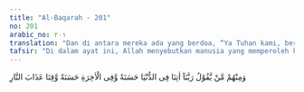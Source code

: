 ```yaml
---
title: "Al-Baqarah - 201"
no: 201
arabic_no: ٢٠١
translation: "Dan di antara mereka ada yang berdoa, “Ya Tuhan kami, berilah kami kebaikan di dunia dan kebaikan di akhirat, dan lindungilah kami dari azab neraka.”"
tafsir: "Di dalam ayat ini, Allah menyebutkan manusia yang memperoleh keuntungan dunia akhirat, yaitu orang-orang yang di dalam doanya selalu minta agar mendapat kebahagiaan di dunia dan kebahagiaan di akhirat, dan terjauh dari siksaan api neraka. Untuk mencapai hidup bahagia di dunia harus melalui beberapa persyaratan, di antaranya harus sabar dalam berusaha, patuh kepada peraturan dan disiplin, pandai bergaul dan dipercaya serta mempunyai maksud baik dalam usahanya. Untuk mencapai hidup bahagia di akhirat haruslah mempunyai iman yang murni dan kuat, serta mengerjakan amal yang saleh dan mempunyai akhlak yang mulia. Maka untuk terlepas dari siksa neraka hendaklah selalu meninggalkan pekerjaan-pekerjaan maksiat, menjauhkan diri dari yang keji serta memelihara diri jangan sampai berbuat hal-hal yang diharamkan Allah karena pengaruh syahwat dan hawa nafsu."
---
```


وَمِنْهُمْ مَّنْ يَّقُوْلُ رَبَّنَآ اٰتِنَا فِى الدُّنْيَا حَسَنَةً وَّفِى الْاٰخِرَةِ حَسَنَةً وَّقِنَا عَذَابَ النَّارِ 
